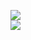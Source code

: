[![](https://img.shields.io/badge/Made%20With-Github%20Spray-lightgrey.svg?style=for-the-badge&logo=github)](https://github.com/Annihil/github-spray#316)  
[![](https://i.imgur.com/2DrTn0Z.gif)](https://github.com/Annihil/github-spray)